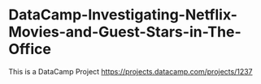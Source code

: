 # DataCamp-Investigating-Netflix-Movies-and-Guest-Stars-in-The-Office

This is a DataCamp Project 
https://projects.datacamp.com/projects/1237
